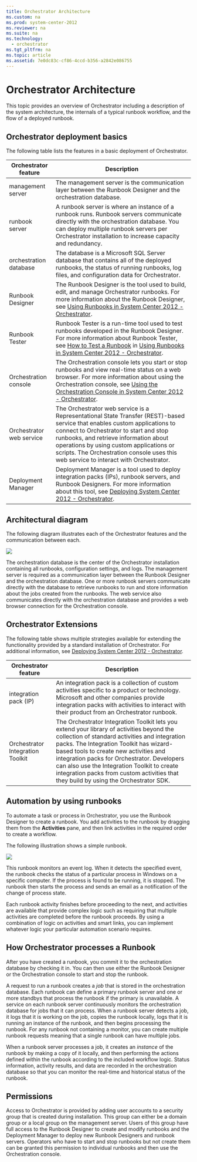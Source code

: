 ```yaml
---
title: Orchestrator Architecture
ms.custom: na
ms.prod: system-center-2012
ms.reviewer: na
ms.suite: na
ms.technology: 
  - orchestrator
ms.tgt_pltfrm: na
ms.topic: article
ms.assetid: 7e0dc83c-cf86-4ccd-b356-a2842e086755
---
```

# Orchestrator Architecture
This topic provides an overview of Orchestrator including a description of the system architecture, the internals of a typical runbook workflow, and the flow of a deployed runbook.

## Orchestrator deployment basics
The following table lists the features in a basic deployment of Orchestrator.

|Orchestrator feature|Description|
|------------------------|---------------|
|management server|The management server is the communication layer between the Runbook Designer and the orchestration database.|
|runbook server|A runbook server is where an instance of a runbook runs. Runbook servers communicate directly with the orchestration database. You can deploy multiple runbook servers per Orchestrator installation to increase capacity and redundancy.|
|orchestration database|The database is a Microsoft SQL Server database that contains all of the deployed runbooks, the status of running runbooks, log files, and configuration data for Orchestrator.|
|Runbook Designer|The Runbook Designer is the tool used to build, edit, and manage Orchestrator runbooks. For more information about the Runbook Designer, see [Using Runbooks in System Center 2012 - Orchestrator](Using-Runbooks-in-System-Center-2012---Orchestrator.md).|
|Runbook Tester|Runbook Tester is a run\-time tool used to test runbooks developed in the Runbook Designer. For more information about Runbook Tester, see [How to Test a Runbook](assetId:///057bbb5a-f836-4ae0-b288-093e409c3665) in [Using Runbooks in System Center 2012 - Orchestrator](Using-Runbooks-in-System-Center-2012---Orchestrator.md).|
|Orchestration console|The Orchestration console lets you start or stop runbooks and view real\-time status on a web browser. For more information about using the Orchestration console, see [Using the Orchestration Console in System Center 2012 - Orchestrator](Using-the-Orchestration-Console-in-System-Center-2012---Orchestrator.md).|
|Orchestrator web service|The Orchestrator web service is a Representational State Transfer \(REST\)\-based service that enables custom applications to connect to Orchestrator to start and stop runbooks, and retrieve information about operations by using custom applications or scripts. The Orchestration console uses this web service to interact with Orchestrator.|
|Deployment Manager|Deployment Manager is a tool used to deploy integration packs \(IPs\), runbook servers, and Runbook Designers. For more information about this tool, see [Deploying System Center 2012 - Orchestrator](Deploying-System-Center-2012---Orchestrator.md).|

## Architectural diagram
The following diagram illustrates each of the Orchestrator features and the communication between each.

![](Image/Orch2012_ArchitectureDiagram.gif)

The orchestration database is the center of the Orchestrator installation containing all runbooks, configuration settings, and logs. The management server is required as a communication layer between the Runbook Designer and the orchestration database. One or more runbook servers communicate directly with the database to retrieve runbooks to run and store information about the jobs created from the runbooks. The web service also communicates directly with the orchestration database and provides a web browser connection for the Orchestration console.

## Orchestrator Extensions
The following table shows multiple strategies available for extending the functionality provided by a standard installation of Orchestrator. For additional information, see [Deploying System Center 2012 - Orchestrator](Deploying-System-Center-2012---Orchestrator.md).

|Orchestrator feature|Description|
|-----------------------------------------------------------|---------------|
|integration pack \(IP\)|An integration pack is a collection of custom activities specific to a product or technology. Microsoft and other companies provide integration packs with activities to interact with their product from an Orchestrator runbook.|
|Orchestrator Integration Toolkit|The Orchestrator Integration Toolkit lets you extend your library of activities beyond the collection of standard activities and integration packs. The Integration Toolkit has wizard\-based tools to create new activities and integration packs for Orchestrator. Developers can also use the Integration Toolkit to create integration packs from custom activities that they build by using the Orchestrator SDK.|

## Automation by using runbooks
To automate a task or process in Orchestrator, you use the Runbook Designer to create a runbook. You add activities to the runbook by dragging them from the **Activities** pane, and then link activities in the required order to create a workflow.

The following illustration shows a simple runbook.

![](Image/Orch2012Beta_Overview.jpg)

This runbook monitors an event log. When it detects the specified event, the runbook checks the status of a particular process in Windows on a specific computer. If the process is found to be running, it is stopped. The runbook then starts the process and sends an email as a notification of the change of process state.

Each runbook activity finishes before proceeding to the next, and activities are available that provide complex logic such as requiring that multiple activities are completed before the runbook proceeds. By using a combination of logic on activities and smart links, you can implement whatever logic your particular automation scenario requires.

## How Orchestrator processes a Runbook
After you have created a runbook, you commit it to the orchestration database by checking it in. You can then use either the Runbook Designer or the Orchestration console to start and stop the runbook.

A request to run a runbook creates a *job* that is stored in the orchestration database. Each runbook can define a primary runbook server and one or more standbys that process the runbook if the primary is unavailable. A service on each runbook server continuously monitors the orchestration database for jobs that it can process. When a runbook server detects a job, it logs that it is working on the job, copies the runbook locally, logs that it is running an instance of the runbook, and then begins processing the runbook. For any runbook not containing a monitor, you can create multiple runbook requests meaning that a single runbook can have multiple jobs.

When a runbook server processes a job, it creates an *instance* of the runbook by making a copy of it locally, and then performing the actions defined within the runbook according to the included workflow logic. Status information, activity results, and data are recorded in the orchestration database so that you can monitor the real\-time and historical status of the runbook.

## Permissions
Access to Orchestrator is provided by adding user accounts to a security group that is created during installation. This group can either be a domain group or a local group on the management server. Users of this group have full access to the Runbook Designer to create and modify runbooks and the Deployment Manager to deploy new Runbook Designers and runbook servers. Operators who have to start and stop runbooks but not create them can be granted this permission to individual runbooks and then use the Orchestration console.



